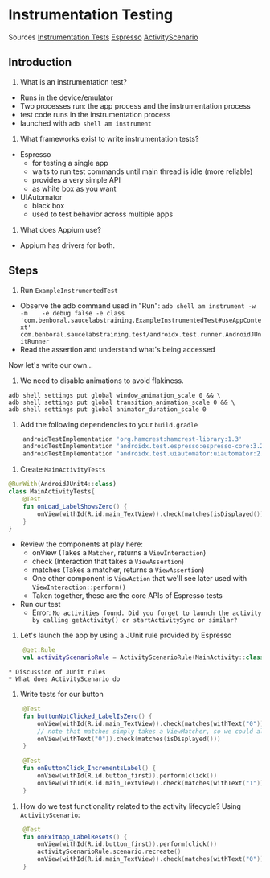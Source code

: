 # Instrumentation Testing

Sources
[Instrumentation Tests](https://source.android.com/compatibility/tests/development/instrumentation)
[Espresso](https://developer.android.com/training/testing/espresso)
[ActivityScenario](https://developer.android.com/guide/components/activities/testing#recreate)

## Introduction

1. What is an instrumentation test?
 * Runs in the device/emulator
 * Two processes run: the app process and the instrumentation process
 * test code runs in the instrumentation process
 * launched with `adb shell am instrument`

1. What frameworks exist to write instrumentation tests?
 * Espresso
    * for testing a single app
    * waits to run test commands until main thread is idle (more reliable)
    * provides a very simple API
    * as white box as you want
 * UIAutomator
    * black box
    * used to test behavior across multiple apps
    
1. What does Appium use?
 * Appium has drivers for both. 

## Steps

1. Run `ExampleInstrumentedTest`
 * Observe the adb command used in "Run": `adb shell am instrument -w -m    -e debug false -e class 'com.benboral.saucelabstraining.ExampleInstrumentedTest#useAppContext' com.benboral.saucelabstraining.test/androidx.test.runner.AndroidJUnitRunner`
 * Read the assertion and understand what's being accessed

Now let's write our own...
1. We need to disable animations to avoid flakiness. 

```shell script
adb shell settings put global window_animation_scale 0 && \
adb shell settings put global transition_animation_scale 0 && \
adb shell settings put global animator_duration_scale 0
```


1. Add the following dependencies to your `build.gradle`
```groovy
    androidTestImplementation 'org.hamcrest:hamcrest-library:1.3'
    androidTestImplementation 'androidx.test.espresso:espresso-core:3.2.0'
    androidTestImplementation 'androidx.test.uiautomator:uiautomator:2.2.0'
```

1. Create `MainActivityTests`
```kotlin
@RunWith(AndroidJUnit4::class)
class MainActivityTests{
    @Test
    fun onLoad_LabelShowsZero() {
        onView(withId(R.id.main_TextView)).check(matches(isDisplayed()))
    }
}
```

 * Review the components at play here:
     * onView (Takes a `Matcher`, returns a `ViewInteraction`)
     * check (Interaction that takes a `ViewAssertion`)
     * matches (Takes a matcher, returns a `ViewAssertion`)
     * One other component is `ViewAction` that we'll see later used with `ViewInteraction::perform()`  
     * Taken together, these are the core APIs of Espresso tests 
 * Run our test
     * Error: `No activities found. Did you forget to launch the activity by calling getActivity() or startActivitySync or similar?`

1. Let's launch the app by using a JUnit rule provided by Espresso

```kotlin
    @get:Rule
    val activityScenarioRule = ActivityScenarioRule(MainActivity::class.java)
```

    * Discussion of JUnit rules
    * What does ActivityScenario do

1. Write tests for our button

```kotlin
    @Test
    fun buttonNotClicked_LabelIsZero() {
        onView(withId(R.id.main_TextView)).check(matches(withText("0")))
        // note that matches simply takes a ViewMatcher, so we could also do the below
        onView(withText("0")).check(matches(isDisplayed()))
    }

    @Test
    fun onButtonClick_IncrementsLabel() {
        onView(withId(R.id.button_first)).perform(click())
        onView(withId(R.id.main_TextView)).check(matches(withText("1")))
    }
```

1. How do we test functionality related to the activity lifecycle? Using `ActivityScenario`:
```kotlin
    @Test
    fun onExitApp_LabelResets() {
        onView(withId(R.id.button_first)).perform(click())
        activityScenarioRule.scenario.recreate()
        onView(withId(R.id.main_TextView)).check(matches(withText("0")))
    }
```


